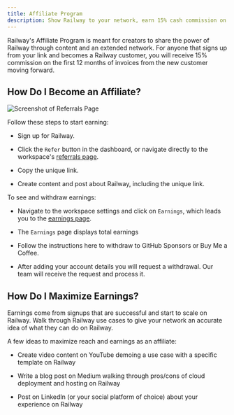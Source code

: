 ```yaml
---
title: Affiliate Program
description: Show Railway to your network, earn 15% cash commission on referral revenue.
---
```


Railway's Affiliate Program is meant for creators to share the power of Railway through content and an extended network. For anyone that signs up from your link and becomes a Railway customer, you will receive 15% commission on the first 12 months of invoices from the new customer moving forward.

## How Do I Become an Affiliate?

<Image src="https://res.cloudinary.com/railway/image/upload/v1631917786/docs/referrals_cash_ashj73.png"
alt="Screenshot of Referrals Page"
layout="responsive"
width={1141} height={604} quality={80} />

Follow these steps to start earning:

- Sign up for Railway.

- Click the `Refer` button in the dashboard, or navigate directly to the workspace's <a href="https://railway.com/account/referrals" target="_blank">referrals page</a>.

- Copy the unique link.

- Create content and post about Railway, including the unique link.

To see and withdraw earnings:

- Navigate to the workspace settings and click on `Earnings`, which leads you to the <a href="https://railway.com/account/earnings" target="_blank">earnings page</a>.

- The `Earnings` page displays total earnings

- Follow the instructions here to withdraw to GitHub Sponsors or Buy Me a Coffee. 

- After adding your account details you will request a withdrawal. Our team will receive the request and process it.

## How Do I Maximize Earnings?

Earnings come from signups that are successful and start to scale on Railway. Walk through Railway use cases to give your network an accurate idea of what they can do on Railway.

A few ideas to maximize reach and earnings as an affiliate:

- Create video content on YouTube demoing a use case with a specific template on Railway

- Write a blog post on Medium walking through pros/cons of cloud deployment and hosting on Railway

- Post on LinkedIn (or your social platform of choice) about your experience on Railway
